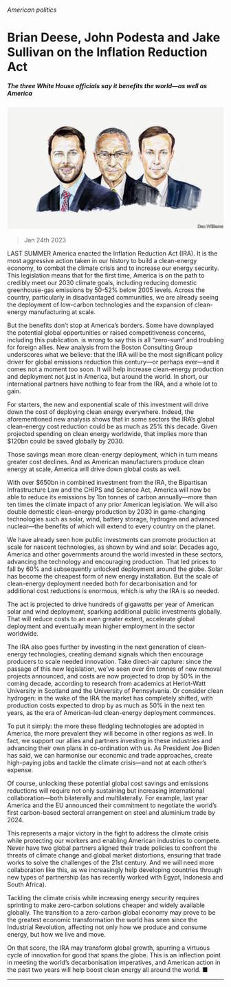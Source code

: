 ###### American politics

# Brian Deese, John Podesta and Jake Sullivan on the Inflation Reduction Act 

##### The three White House officials say it benefits the world—as well as America 

![image](images/20230128_BID001.jpg) 

> Jan 24th 2023 

LAST SUMMER America enacted the Inflation Reduction Act (IRA). It is the most aggressive action taken in our history to build a clean-energy economy, to combat the climate crisis and to increase our energy security. This legislation means that for the first time, America is on the path to credibly meet our 2030 climate goals, including reducing domestic greenhouse-gas emissions by 50-52% below 2005 levels. Across the country, particularly in disadvantaged communities, we are already seeing the deployment of low-carbon technologies and the expansion of clean-energy manufacturing at scale. 

But the benefits don’t stop at America’s borders. Some have downplayed the potential global opportunities or raised competitiveness concerns, including this publication.  is wrong to say this is all “zero-sum” and troubling for foreign allies. New analysis from the Boston Consulting Group underscores what we believe: that the IRA will be the most significant policy driver for global emissions reduction this century—or perhaps ever—and it comes not a moment too soon. It will help increase clean-energy production and deployment not just in America, but around the world. In short, our international partners have nothing to fear from the IRA, and a whole lot to gain.

For starters, the new and exponential scale of this investment will drive down the cost of deploying clean energy everywhere. Indeed, the aforementioned new analysis shows that in some sectors the IRA’s global clean-energy cost reduction could be as much as 25% this decade. Given projected spending on clean energy worldwide, that implies more than $120bn could be saved globally by 2030.

Those savings mean more clean-energy deployment, which in turn means greater cost declines. And as American manufacturers produce clean energy at scale, America will drive down global costs as well.

With over $650bn in combined investment from the IRA, the Bipartisan Infrastructure Law and the CHIPS and Science Act, America will now be able to reduce its emissions by 1bn tonnes of carbon annually—more than ten times the climate impact of any prior American legislation. We will also double domestic clean-energy production by 2030 in game-changing technologies such as solar, wind, battery storage, hydrogen and advanced nuclear—the benefits of which will extend to every country on the planet.

We have already seen how public investments can promote production at scale for nascent technologies, as shown by wind and solar. Decades ago, America and other governments around the world invested in these sectors, advancing the technology and encouraging production. That led prices to fall by 60% and subsequently unlocked deployment around the globe. Solar has become the cheapest form of new energy installation. But the scale of clean-energy deployment needed both for decarbonisation and for additional cost reductions is enormous, which is why the IRA is so needed. 

The act is projected to drive hundreds of gigawatts per year of American solar and wind deployment, sparking additional public investments globally. That will reduce costs to an even greater extent, accelerate global deployment and eventually mean higher employment in the sector worldwide.

The IRA also goes further by investing in the next generation of clean-energy technologies, creating demand signals which then encourage producers to scale needed innovation. Take direct-air capture: since the passage of this new legislation, we’ve seen over 6m tonnes of new removal projects announced, and costs are now projected to drop by 50% in the coming decade, according to research from academics at Heriot-Watt University in Scotland and the University of Pennsylvania. Or consider clean hydrogen: in the wake of the IRA the market has completely shifted, with production costs expected to drop by as much as 50% in the next ten years, as the era of American-led clean-energy deployment commences. 

To put it simply: the more these fledgling technologies are adopted in America, the more prevalent they will become in other regions as well. In fact, we support our allies and partners investing in these industries and advancing their own plans in co-ordination with us. As President Joe Biden has said, we can harmonise our economic and trade approaches, create high-paying jobs and tackle the climate crisis—and not at each other’s expense. 

Of course, unlocking these potential global cost savings and emissions reductions will require not only sustaining but increasing international collaboration—both bilaterally and multilaterally. For example, last year America and the EU announced their commitment to negotiate the world’s first carbon-based sectoral arrangement on steel and aluminium trade by 2024. 

This represents a major victory in the fight to address the climate crisis while protecting our workers and enabling American industries to compete. Never have two global partners aligned their trade policies to confront the threats of climate change and global market distortions, ensuring that trade works to solve the challenges of the 21st century. And we will need more collaboration like this, as we increasingly help developing countries through new types of partnership (as has recently worked with Egypt, Indonesia and South Africa).

Tackling the climate crisis while increasing energy security requires sprinting to make zero-carbon solutions cheaper and widely available globally. The transition to a zero-carbon global economy may prove to be the greatest economic transformation the world has seen since the Industrial Revolution, affecting not only how we produce and consume energy, but how we live and move. 

On that score, the IRA may transform global growth, spurring a virtuous cycle of innovation for good that spans the globe. This is an inflection point in meeting the world’s decarbonisation imperatives, and American action in the past two years will help boost clean energy all around the world. ■

_______________


